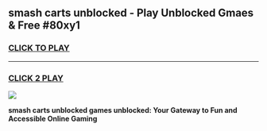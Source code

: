 
## smash carts unblocked - Play Unblocked Gmaes & Free #80xy1
<h3>
<a href="https://news.freeplayer.one?title=smash_carts_unblocked&ref=24F">CLICK TO PLAY</a></h3>
<hr>

<h3>
<a href="https://news.freeplayer.one?title=smash_carts_unblocked&ref=24F">CLICK 2 PLAY</a>
  
</h3>

<a href="https://news.freeplayer.one?title=smash_carts_unblocked&ref=24F/"><img src="https://clearcache.store/games.png"></a>


**smash carts unblocked games unblocked: Your Gateway to Fun and Accessible Online Gaming**
